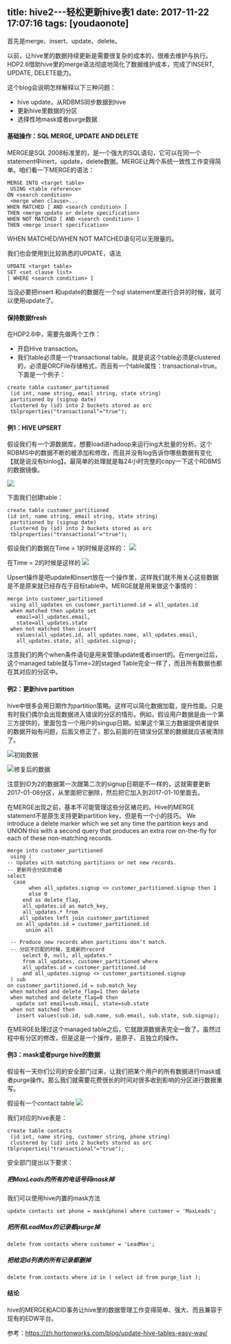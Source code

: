 
title: hive2---轻松更新hive表1
date: 2017-11-22 17:07:16
tags: [youdaonote]
---

首先是merge、insert、update、delete。

以前，让hive里的数据持续更新是需要很复杂的成本的，很难去维护与执行。HDP2.6借助hive里的merge语法彻底地简化了数据维护成本，完成了INSERT, UPDATE, DELETE能力。

这个blog会说明怎样解释以下三种问题：
- hive update，从RDBMS同步数据到hive
- 更新hive里数据的分区
- 选择性地mask或者purge数据

#### 基础操作：SQL MERGE, UPDATE AND DELETE
MERGE是SQL 2008标准里的，是一个强大的SQL语句，它可以在同一个statement中inert，update，delete数据。MERGE让两个系统一致性工作变得简单。咱们看一下MERGE的语法：
```
MERGE INTO <target table>
 USING <table reference>
ON <search condition>
 <merge when clause>...
WHEN MATCHED [ AND <search condition> ]
THEN <merge update or delete specification>
WHEN NOT MATCHED [ AND <search condition> ]
THEN <merge insert specification>
```
WHEN MATCHED/WHEN NOT MATCHED语句可以无限量的。

我们也会使用到比较熟悉的UPDATE，语法
```
UPDATE <target table>
SET <set clause list>
[ WHERE <search condition> ]
```


当没必要把insert 和update的数据在一个sql statement里进行合并的时候，就可以使用update了。

#### 保持数据fresh

在HDP2.6中，需要先做两个工作：
- 开启Hive transaction。
- 我们table必须是一个transactional table。就是说这个table必须是clustered的，必须是ORCFile存储格式，而且有一个table属性：transactional=true。下面是一个例子：
```
create table customer_partitioned
 (id int, name string, email string, state string)
 partitioned by (signup date)
 clustered by (id) into 2 buckets stored as orc
 tblproperties("transactional"="true");
```


#### 例1：HIVE UPSERT
假设我们有一个源数据库，想要load进hadoop来运行ing大批量的分析。这个RDBMS中的数据不断的被添加和修改，而且并没有log告诉你哪些数据有变化【就是说没有binlog】。最简单的处理就是每24小时完整的copy一下这个RDBMS的数据镜像。

![](https://2xbbhjxc6wk3v21p62t8n4d4-wpengine.netdna-ssl.com/wp-content/uploads/2017/08/RDBMS-Source.png)

下面我们创建table：
```
create table customer_partitioned
(id int, name string, email string, state string)
 partitioned by (signup date)
 clustered by (id) into 2 buckets stored as orc
 tblproperties("transactional"="true");
```


假设我们的数据在Time = 1的时候是这样的：
![](https://2xbbhjxc6wk3v21p62t8n4d4-wpengine.netdna-ssl.com/wp-content/uploads/2017/08/Time-equals-1.png)

在Time = 2的时候是这样的
![](https://2xbbhjxc6wk3v21p62t8n4d4-wpengine.netdna-ssl.com/wp-content/uploads/2017/08/Time-equals-2.png)

Upsert操作是吧update和insert放在一个操作里，这样我们就不用关心这些数据是不是原来就已经存在于目标table中。MERGE就是用来做这个事情的：
```
merge into customer_partitioned
 using all_updates on customer_partitioned.id = all_updates.id
 when matched then update set
   email=all_updates.email,
   state=all_updates.state
 when not matched then insert
   values(all_updates.id, all_updates.name, all_updates.email,
   all_updates.state, all_updates.signup);
```

注意我们的两个when条件语句是用来管理update或者insert的。在merge过后，这个managed table就与Time=2的staged Table完全一样了，而且所有数据也都在其对应的分区中。

#### 例2：更新hive partition
hive中很多会用日期作为partition策略。这样可以简化数据加载，提升性能。只是有时我们偶尔会出现数据进入错误的分区的情形。例如，假设用户数据是由一个第三方提供的，里面包含一个用户的singup日期。如果这个第三方数据提供者提供的数据开始有问题，后面又修正了，那么前面的在错误分区里的数据就应该被清除了。

![初始数据](https://2xbbhjxc6wk3v21p62t8n4d4-wpengine.netdna-ssl.com/wp-content/uploads/2017/08/update-hive-partitions.png)


![修复后的数据](https://2xbbhjxc6wk3v21p62t8n4d4-wpengine.netdna-ssl.com/wp-content/uploads/2017/08/second-load.png)

注意到ID为2的数据第一次跟第二次的signup日期是不一样的，这就需要更新2017-01-08分区，从里面把它删除，然后把它加入到2017-01-10里面去。

在MERGE出现之前，基本不可能管理这些分区裱花的。Hive的MERGE statement不是原生支持更新partition key，但是有一个小的技巧。 We introduce a delete marker which we set any time the partition keys and UNION this with a second query that produces an extra row on-the-fly for each of these non-matching records. 
```
merge into customer_partitioned
 using (
-- Updates with matching partitions or net new records.
-- 更新符合分区的或者
select
  case
       when all_updates.signup <> customer_partitioned.signup then 1
       else 0
     end as delete_flag,
     all_updates.id as match_key,
     all_updates.* from
    all_updates left join customer_partitioned
   on all_updates.id = customer_partitioned.id
      union all

 -- Produce new records when partitions don’t match.
 -- 分区不匹配的时候，生成新的record
     select 0, null, all_updates.*
     from all_updates, customer_partitioned where
     all_updates.id = customer_partitioned.id
     and all_updates.signup <> customer_partitioned.signup
 ) sub
on customer_partitioned.id = sub.match_key
 when matched and delete_flag=1 then delete
 when matched and delete_flag=0 then
   update set email=sub.email, state=sub.state
 when not matched then
   insert values(sub.id, sub.name, sub.email, sub.state, sub.signup);
```
在MERGE处理过这个managed table之后，它就跟源数据表完全一致了。虽然过程中有分区的修改，但是这是一个操作，是原子、且独立的操作。

#### 例3：mask或者purge hive的数据
假设有一天你们公司的安全部门过来，让我们把某个用户的所有数据进行mask或者purge操作。那么我们就需要花费很长的时间对很多收到影响的分区进行数据重写。

假设有一个contact table
![](https://2xbbhjxc6wk3v21p62t8n4d4-wpengine.netdna-ssl.com/wp-content/uploads/2017/08/contracts-table.png)

我们对应的hive表是：
```
create table contacts
 (id int, name string, customer string, phone string)
 clustered by (id) into 2 buckets stored as orc 
tblproperties("transactional"="true");
```

安全部门提出以下要求：
##### 把MaxLeads的所有的电话号码mask掉
我们可以使用hive内置的mask方法
```
update contacts set phone = mask(phone) where customer = 'MaxLeads';
```

##### 把所有LeadMax的记录都purge掉
```
delete from contacts where customer = 'LeadMax';
```

##### 把给定id列表的所有记录都删掉
```
delete from contacts where id in ( select id from purge_list );
```

#### 结论
hive的MERGE和ACID事务让hive里的数据管理工作变得简单、强大、而且兼容于现有的EDW平台。


参考：https://zh.hortonworks.com/blog/update-hive-tables-easy-way/
